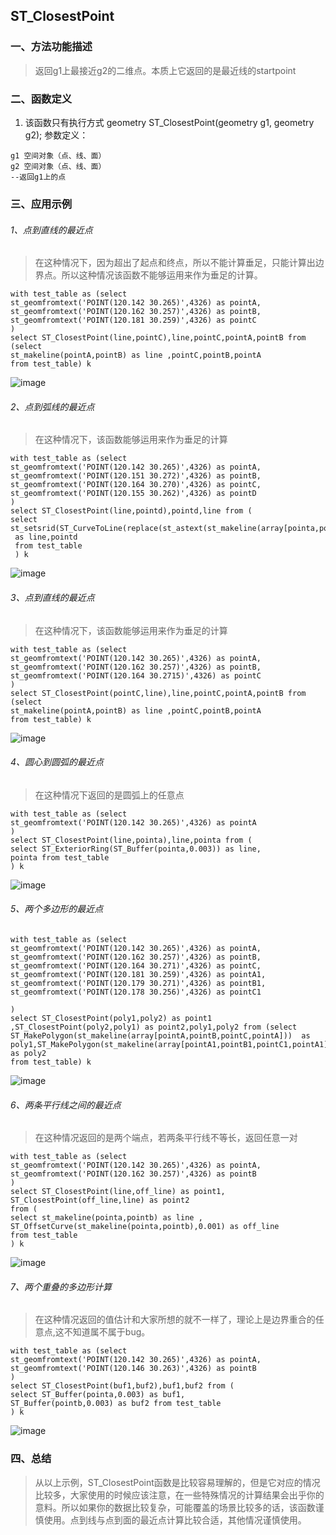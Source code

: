 ## ST_ClosestPoint
### 一、方法功能描述
> 返回g1上最接近g2的二维点。本质上它返回的是最近线的startpoint

### 二、函数定义
1. 该函数只有执行方式
geometry ST_ClosestPoint(geometry g1, geometry g2);
参数定义：
```
g1 空间对象（点、线、面）
g2 空间对象（点、线、面）
--返回g1上的点
```

### 三、应用示例
###### 1、点到直线的最近点
> 在这种情况下，因为超出了起点和终点，所以不能计算垂足，只能计算出边界点。所以这种情况该函数不能够运用来作为垂足的计算。

```
with test_table as (select 
st_geomfromtext('POINT(120.142 30.265)',4326) as pointA,
st_geomfromtext('POINT(120.162 30.257)',4326) as pointB,
st_geomfromtext('POINT(120.181 30.259)',4326) as pointC
)
select ST_ClosestPoint(line,pointC),line,pointC,pointA,pointB from  (select 
st_makeline(pointA,pointB) as line ,pointC,pointB,pointA
from test_table) k
```
![image](../../images/Measurement/ST_ClosestPoint1.png)

###### 2、点到弧线的最近点
> 在这种情况下，该函数能够运用来作为垂足的计算

```
with test_table as (select 
st_geomfromtext('POINT(120.142 30.265)',4326) as pointA,
st_geomfromtext('POINT(120.151 30.272)',4326) as pointB,
st_geomfromtext('POINT(120.164 30.270)',4326) as pointC,
st_geomfromtext('POINT(120.155 30.262)',4326) as pointD
)
select ST_ClosestPoint(line,pointd),pointd,line from (
select st_setsrid(ST_CurveToLine(replace(st_astext(st_makeline(array[pointa,pointb,pointc])),'LINESTRING','CIRCULARSTRING')),4326)
 as line,pointd 
 from test_table
 ) k
```
![image](../../images/Measurement/ST_ClosestPoint2.png)

###### 3、点到直线的最近点
> 在这种情况下，该函数能够运用来作为垂足的计算

```
with test_table as (select 
st_geomfromtext('POINT(120.142 30.265)',4326) as pointA,
st_geomfromtext('POINT(120.162 30.257)',4326) as pointB,
st_geomfromtext('POINT(120.164 30.2715)',4326) as pointC
)
select ST_ClosestPoint(pointC,line),line,pointC,pointA,pointB from  (select 
st_makeline(pointA,pointB) as line ,pointC,pointB,pointA
from test_table) k
```
![image](../../images/Measurement/ST_ClosestPoint3.png)


###### 4、圆心到圆弧的最近点
> 在这种情况下返回的是圆弧上的任意点

```
with test_table as (select 
st_geomfromtext('POINT(120.142 30.265)',4326) as pointA
)
select ST_ClosestPoint(line,pointa),line,pointa from (
select ST_ExteriorRing(ST_Buffer(pointa,0.003)) as line,
pointa from test_table 
) k
```
![image](../../images/Measurement/ST_ClosestPoint4.png)

###### 5、两个多边形的最近点

```
with test_table as (select 
st_geomfromtext('POINT(120.142 30.265)',4326) as pointA,
st_geomfromtext('POINT(120.162 30.257)',4326) as pointB,
st_geomfromtext('POINT(120.164 30.271)',4326) as pointC,
st_geomfromtext('POINT(120.181 30.259)',4326) as pointA1,
st_geomfromtext('POINT(120.179 30.271)',4326) as pointB1,
st_geomfromtext('POINT(120.178 30.256)',4326) as pointC1

)
select ST_ClosestPoint(poly1,poly2) as point1 ,ST_ClosestPoint(poly2,poly1) as point2,poly1,poly2 from (select 
ST_MakePolygon(st_makeline(array[pointA,pointB,pointC,pointA]))  as poly1,ST_MakePolygon(st_makeline(array[pointA1,pointB1,pointC1,pointA1]))  as poly2
from test_table) k
```
![image](../../images/Measurement/ST_ClosestPoint4.png)

###### 6、两条平行线之间的最近点
> 在这种情况返回的是两个端点，若两条平行线不等长，返回任意一对

```
with test_table as (select 
st_geomfromtext('POINT(120.142 30.265)',4326) as pointA,
st_geomfromtext('POINT(120.162 30.257)',4326) as pointB
)
select ST_ClosestPoint(line,off_line) as point1,
ST_ClosestPoint(off_line,line) as point2 
from (
select st_makeline(pointa,pointb) as line ,
ST_OffsetCurve(st_makeline(pointa,pointb),0.001) as off_line 
from test_table
) k
```
![image](../../images/Measurement/ST_ClosestPoint5.png)

###### 7、两个重叠的多边形计算
> 在这种情况返回的值估计和大家所想的就不一样了，理论上是边界重合的任意点,这不知道属不属于bug。

```
with test_table as (select 
st_geomfromtext('POINT(120.142 30.265)',4326) as pointA,
st_geomfromtext('POINT(120.146 30.263)',4326) as pointB
)
select ST_ClosestPoint(buf1,buf2),buf1,buf2 from (
select ST_Buffer(pointa,0.003) as buf1,
ST_Buffer(pointb,0.003) as buf2 from test_table
) k
```
![image](../../images/Measurement/ST_ClosestPoint6.png)

### 四、总结
> 从以上示例，ST_ClosestPoint函数是比较容易理解的，但是它对应的情况比较多，大家使用的时候应该注意，在一些特殊情况的计算结果会出乎你的意料。所以如果你的数据比较复杂，可能覆盖的场景比较多的话，该函数谨慎使用。点到线与点到面的最近点计算比较合适，其他情况谨慎使用。